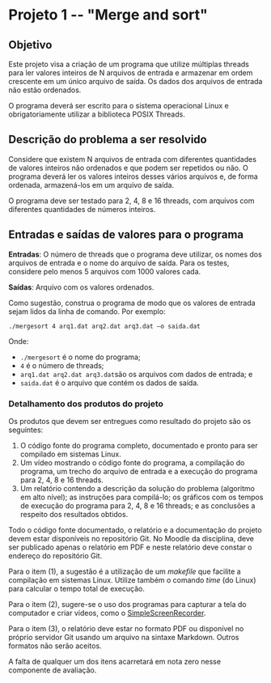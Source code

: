 # Projeto 1 -- "Merge and sort"
## Objetivo
Este projeto visa a criação de um programa que utilize múltiplas threads para ler valores inteiros de N arquivos de entrada e armazenar em ordem crescente em um único arquivo de saída. Os dados dos arquivos de entrada não estão ordenados.

O programa deverá ser escrito para o sistema operacional Linux e obrigatoriamente utilizar a biblioteca POSIX Threads.

## Descrição do problema a ser resolvido
Considere que existem N arquivos de entrada com diferentes quantidades de valores inteiros não ordenados e que podem ser repetidos ou não. O programa deverá ler os valores inteiros desses vários arquivos e, de forma ordenada, armazená-los em um arquivo de saída.

O programa deve ser testado para 2, 4, 8 e 16 threads, com arquivos com diferentes quantidades de números inteiros.

## Entradas e saídas de valores para o programa
**Entradas**: O número de threads que o programa deve utilizar, os nomes dos arquivos de entrada e o nome do arquivo de saída. Para os testes, considere pelo menos 5 arquivos com 1000 valores cada.

**Saídas**: Arquivo com os valores ordenados.

Como sugestão, construa o programa de modo que os valores de entrada sejam lidos da linha de comando. Por exemplo:

```shell
./mergesort 4 arq1.dat arq2.dat arq3.dat –o saida.dat
```

Onde:
*	`./mergesort` é o nome do programa; 
*	`4` é o número de threads;
* `arq1.dat arq2.dat arq3.dat`são os arquivos com dados de entrada; e 
*	`saida.dat` é o arquivo que contém os dados de saída.

### Detalhamento dos produtos do projeto
Os produtos que devem ser entregues como resultado do projeto são os seguintes:
1. O código fonte do programa completo, documentado e pronto para ser compilado em sistemas Linux.
2. Um vídeo mostrando o código fonte do programa, a compilação do programa, um trecho do arquivo de entrada e a execução do programa para 2, 4, 8 e 16 threads.
3. Um relatório contendo a descrição da solução do problema (algoritmo em alto nível); as instruções para compilá-lo; os gráficos com os tempos de execução do programa para 2, 4, 8 e 16 threads; e as conclusões a respeito dos resultados obtidos.

Todo o código fonte documentado, o relatório e a documentação do projeto devem estar disponíveis no repositório Git. No Moodle da disciplina, deve ser publicado apenas o relatório em PDF e neste relatório deve constar o endereço do repositório Git. 

Para o item (1), a sugestão é a utilização de um _makefile_ que facilite a compilação em sistemas Linux. Utilize também o comando _time_ (do Linux) para calcular o tempo total de execução.

Para o item (2), sugere-se o uso dos programas para capturar a tela do computador e criar vídeos, como o [SimpleScreenRecorder](http://www.maartenbaert.be/simplescreenrecorder).

Para o item (3), o relatório deve estar no formato PDF ou disponível no próprio servidor Git usando um arquivo na sintaxe Markdown. Outros formatos não serão aceitos.

A falta de qualquer um dos itens acarretará em nota zero nesse componente de avaliação.
